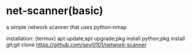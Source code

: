# net-scanner(basic)
a simple network scanner that
uses python-nmap

installation:
(termux)
apt update;apt upgrade;pkg install python;pkg install git;git clone https://github.com/sevi0101/network-scanner

